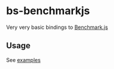 
  # bs-benchmarkjs

  Very very basic bindings to [Benchmark.js](https://benchmarkjs.com/)

  ## Usage

  See [examples](https://github.com/glennsl/bs-benchmarkjs/tree/master/examples)